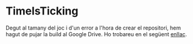 # TimeIsTicking
Degut al tamany del joc i d'un error a l'hora de crear el repositori, hem hagut de pujar la build al Google Drive. Ho trobareu en el següent [enllaç](https://drive.google.com/file/d/1Tzg5HSmh179i0bkb21Gq3_2gjuLQpRNg/view?usp=sharing).
